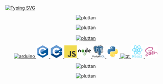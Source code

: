 <a href="https://git.io/typing-svg"><img src="https://readme-typing-svg.demolab.com?font=Fira+Code+Nerd&weight=500&size=40&duration=3000&pause=1&color=7287FD&center=true&vCenter=true&multiline=true&repeat=false&random=false&width=1000&height=120&lines=%E1%9D%A2%E3%85%A4%E3%85%A4%E3%85%A4%E2%84%8D%F0%9D%95%96%F0%9D%95%AA%2C%E3%85%A4%F0%9D%95%80+%F0%9D%95%92%F0%9D%95%9E+%F0%9D%94%AD%F0%9D%94%A9%F0%9D%94%B2%F0%9D%94%B1%F0%9D%94%B1%F0%9D%94%9E%F0%9D%94%AB%E3%85%A4%E3%85%A4%E3%85%A4%E1%9D%A2;+%E1%9D%A2%E3%85%A4%F0%9D%95%8A%F0%9D%95%A5%F0%9D%95%A6%F0%9D%95%95%F0%9D%95%96%F0%9D%95%9F%F0%9D%95%A5%E3%85%A4%F0%9D%95%92%F0%9D%95%9F%F0%9D%95%95%E3%85%A4%F0%9D%95%A1%F0%9D%95%A3%F0%9D%95%A0%F0%9D%95%98%F0%9D%95%A3%F0%9D%95%92%F0%9D%95%9E%F0%9D%95%9E%F0%9D%95%96%F0%9D%95%A3%E3%85%A4%E1%9D%A2" alt="Typing SVG" /></a>
<p align="center"> <img src="https://media1.tenor.com/m/BJ-9w-MUVCMAAAAC/tis100-sad.gif" alt="pluttan" /> </p>

<p align="center"> <img src="https://komarev.com/ghpvc/?username=pluttan&label=Profile%20views&color=0e75b6&style=flat" alt="pluttan" /> </p>
<p align="center">
<a href="https://www.leetcode.com/pluttan" target="blank"><img align="center" src="https://raw.githubusercontent.com/rahuldkjain/github-profile-readme-generator/master/src/images/icons/Social/leet-code.svg" alt="pluttan" height="30" width="40" /></a>
</p>
<p align="center"> <a href="https://www.arduino.cc/" target="_blank" rel="noreferrer"> <img src="https://cdn.worldvectorlogo.com/logos/arduino-1.svg" alt="arduino" width="40" height="40"/> </a> <a href="https://www.cprogramming.com/" target="_blank" rel="noreferrer"> <img src="https://raw.githubusercontent.com/devicons/devicon/master/icons/c/c-original.svg" alt="c" width="40" height="40"/> </a> <a href="https://www.w3schools.com/cpp/" target="_blank" rel="noreferrer"> <img src="https://raw.githubusercontent.com/devicons/devicon/master/icons/cplusplus/cplusplus-original.svg" alt="cplusplus" width="40" height="40"/> </a> <a href="https://developer.mozilla.org/en-US/docs/Web/JavaScript" target="_blank" rel="noreferrer"> <img src="https://raw.githubusercontent.com/devicons/devicon/master/icons/javascript/javascript-original.svg" alt="javascript" width="40" height="40"/> </a> <a href="https://nodejs.org" target="_blank" rel="noreferrer"> <img src="https://raw.githubusercontent.com/devicons/devicon/master/icons/nodejs/nodejs-original-wordmark.svg" alt="nodejs" width="40" height="40"/> </a> <a href="https://www.postgresql.org" target="_blank" rel="noreferrer"> <img src="https://raw.githubusercontent.com/devicons/devicon/master/icons/postgresql/postgresql-original-wordmark.svg" alt="postgresql" width="40" height="40"/> </a> <a href="https://www.python.org" target="_blank" rel="noreferrer"> <img src="https://raw.githubusercontent.com/devicons/devicon/master/icons/python/python-original.svg" alt="python" width="40" height="40"/> </a> <a href="https://www.qt.io/" target="_blank" rel="noreferrer"> <img src="https://upload.wikimedia.org/wikipedia/commons/0/0b/Qt_logo_2016.svg" alt="qt" width="40" height="40"/> </a> <a href="https://reactjs.org/" target="_blank" rel="noreferrer"> <img src="https://raw.githubusercontent.com/devicons/devicon/master/icons/react/react-original-wordmark.svg" alt="react" width="40" height="40"/> </a> <a href="https://sass-lang.com" target="_blank" rel="noreferrer"> <img src="https://raw.githubusercontent.com/devicons/devicon/master/icons/sass/sass-original.svg" alt="sass" width="40" height="40"/> </a> </p>
<p align="center"><img src="https://github-profile-trophy.vercel.app/?username=pluttan&row=2&column=3&theme=nord" alt="pluttan" /></p>
<p align="center"><img src="https://github-readme-stats.vercel.app/api/top-langs/?username=pluttan&hide=Rich%20Text%20Format,TeX,Makefile,Cmake,QML&layout=compact&langs_count=8&locale=en&show_icons=true&theme=nord" alt="pluttan" /></p>
<!--
<p><img align="left" src="https://github-readme-stats.vercel.app/api/top-langs?username=pluttan&show_icons=true&locale=en&layout=compact" alt="pluttan" /></p>
<p>&nbsp;<img align="center" src="https://github-readme-stats.vercel.app/api?username=pluttan&show_icons=true&locale=en" alt="pluttan" /></p>
<p><img align="center" src="https://github-readme-streak-stats.herokuapp.com/?user=pluttan&" alt="pluttan" /></p>
-->

